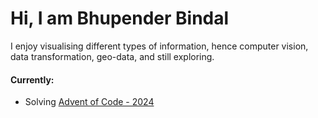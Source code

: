 # Hi, I am Bhupender Bindal 
I enjoy visualising different types of information, hence computer vision, data transformation, geo-data, and still exploring.

#### Currently:
- Solving [Advent of Code - 2024](https://github.com/bhupenderbindal/aoc_2024)
